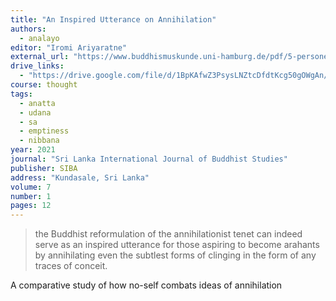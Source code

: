 ```yaml
---
title: "An Inspired Utterance on Annihilation"
authors:
  - analayo
editor: "Iromi Ariyaratne"
external_url: "https://www.buddhismuskunde.uni-hamburg.de/pdf/5-personen/analayo/inspiredutterance.pdf"
drive_links:
  - "https://drive.google.com/file/d/1BpKAfwZ3PsysLNZtcDfdtKcg50gOWgAn/view?usp=sharing"
course: thought
tags:
  - anatta
  - udana
  - sa
  - emptiness
  - nibbana
year: 2021
journal: "Sri Lanka International Journal of Buddhist Studies" 
publisher: SIBA
address: "Kundasale, Sri Lanka"
volume: 7
number: 1
pages: 12
---
```


>  the Buddhist reformulation of the
annihilationist tenet can indeed serve as an inspired utterance for those aspiring
to become arahants by annihilating even the subtlest forms of clinging in the
form of any traces of conceit.

A comparative study of how no-self combats ideas of annihilation
